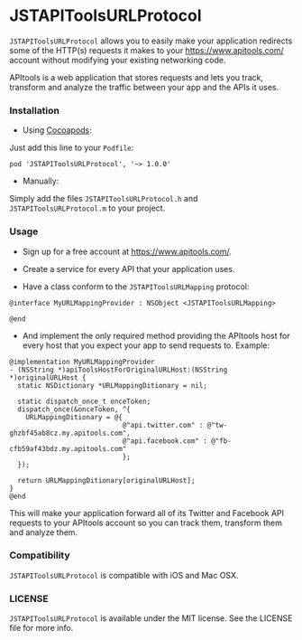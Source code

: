 JSTAPIToolsURLProtocol
======================

`JSTAPIToolsURLProtocol` allows you to easily make your application redirects some of the HTTP(s) requests it makes to your https://www.apitools.com/ account without modifying your existing networking code.

APItools is a web application that stores requests and lets you track, transform and analyze the traffic between your app and the APIs it uses.

### Installation

- Using [Cocoapods](http://cocoapods.org/):

Just add this line to your `Podfile`:

```
pod 'JSTAPIToolsURLProtocol', '~> 1.0.0'
```

- Manually:

Simply add the files `JSTAPIToolsURLProtocol.h` and `JSTAPIToolsURLProtocol.m` to your project.

### Usage

- Sign up for a free account at https://www.apitools.com/.

- Create a service for every API that your application uses.

- Have a class conform to the `JSTAPIToolsURLMapping` protocol:

```objc
@interface MyURLMappingProvider : NSObject <JSTAPIToolsURLMapping>

@end
```

- And implement the only required method providing the APItools host for every host that you expect your app to send requests to. Example:

```objc
@implementation MyURLMappingProvider
- (NSString *)apiToolsHostForOriginalURLHost:(NSString *)originalURLHost {
  static NSDictionary *URLMappingDitionary = nil;

  static dispatch_once_t onceToken;
  dispatch_once(&onceToken, ^{
    URLMappingDitionary = @{
                            @"api.twitter.com" : @"tw-ghzbf45ab8cz.my.apitools.com",
                            @"api.facebook.com" : @"fb-cfb59af43bdz.my.apitools.com"
                            };
  });

  return URLMappingDitionary[originalURLHost];
}
@end
```

This will make your application forward all of its Twitter and Facebook API requests to your APItools account so you can track them, transform them and analyze them.

### Compatibility

`JSTAPIToolsURLProtocol` is compatible with iOS and Mac OSX.

### LICENSE

 `JSTAPIToolsURLProtocol` is available under the MIT license. See the LICENSE file for more info.